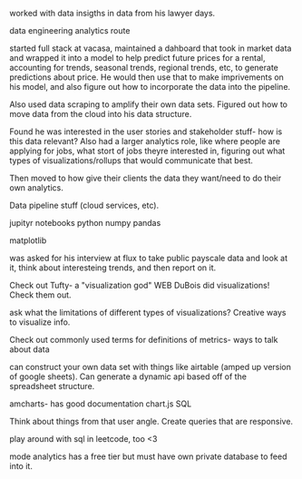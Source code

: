 worked with data insigths in data from his lawyer days.

data engineering
analytics route


started full stack at vacasa, maintained a dahboard that took in market data and wrapped it into a model to help predict future prices for a rental, accounting for trends, seasonal trends, regional trends, etc, to generate predictions about price.  He would then use that to make imprivements on his model, and also figure out how to incorporate the data into the pipeline.

Also used data scraping to amplify their own data sets.  Figured out how to move data from the cloud into his data structure.  

Found he was interested in the user stories and stakeholder stuff- how is this data relevant?  Also had a larger analytics role, like where people are applying for jobs, what stort of jobs theyre interested in, figuring out what types of visualizations/rollups that would communicate that best.

Then moved to how give their clients the data they want/need to do their own analytics.  

Data pipeline stuff (cloud services, etc).

jupityr notebooks
python
numpy
pandas

matplotlib

was asked for his interview at flux to take public payscale data and look at it, think about interesteing trends, and then report on it.

Check out Tufty- a "visualization god"
WEB DuBois did visualizations!  Check them out.

ask what the limitations of different types of visualizations?  Creative ways to visualize info.  

Check out commonly used terms for definitions of metrics- ways to talk about data

can construct your own data set with things like airtable (amped up version of google sheets).  Can generate a dynamic api based off of the spreadsheet structure.  

amcharts- has good documentation
chart.js
SQL

Think about things from that user angle.  Create queries that are responsive.  

play around with sql in leetcode, too <3

mode analytics has a free tier but must have own private database to feed into it.
